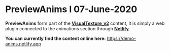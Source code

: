 # PreviewAnims l 07-June-2020
**PreviewAnims** form part of the **[VisualTexture_v2](https://github.com/KaizerHind/VisualTexture_Pawn_SA-MP_v2%29)** content, it is simply a web plugin connected to the animations section through **[Netlify](https://demo-anims.netlify.app/)**.

**You can currently find the content online here:** https://demo-anims.netlify.app
